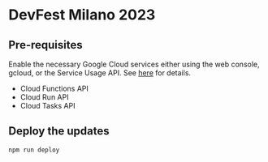 # DevFest Milano 2023

## Pre-requisites

Enable the necessary Google Cloud services either using the web console, gcloud, or the Service Usage API. See [here](https://cloud.google.com/service-usage/docs/enable-disable) for details.

- Cloud Functions API
- Cloud Run API
- Cloud Tasks API

## Deploy the updates

```sh
npm run deploy
```
